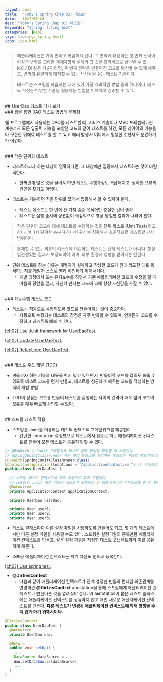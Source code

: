 ```yaml
---
layout: post
title:  "Toby's Spring Chap 02: 테스트"
date:   2017-07-29
desc: "Toby's Spring Chap 02: 테스트"
keywords: "spring, spring boot"
categories: [Web]
tags: [spring, spring boot]
icon: icon-html
---
```


> 애플리케이션은 계속 변하고 복잡해져 간다. 그 변화에 대응하는 첫 번째 전략이 확장과 변화를 고려한 객체지향적 설계와 그 것을 효과적으로 담아낼 수 있는 IoC / DI 같은 기술이라면, 두 번째 전략은 만들어진 코드를 확신할 수 있게 해주고, 변화에 유연하게 대처할 수 있는 자신감을 주는 테스트 기술이다.

> 테스트는 스프링을 학습하는 데에 있어 가장 효과적인 방법 중의 하나이다. 테스트 작성은 다양한 기술을 활용하는 방법을 이해하고 검증할 수 있다.

<br>
## UserDao 테스트 다시 보기

<br>
### 웹을 통한 DAO 테스트 방법의 문제점

웹 프로그램에서 사용하는 DAO를 테스트할 떄, 서비스 계층이나 MVC 프레젠테이션 계층까지 모든 입출력 기능을 포함한 코드와 같이 테스트를 하면, 모든 레이어의 기능을 다 구현한 뒤에야 테스트를 할 수 있고 에러 발생시 어디에서 발생한 것인지도 분간하기가 어렵다.

<br>
### 작은 단위의 테스트

* 테스트하고자 하는 대상이 명확하다면, 그 대상에만 집중해서 테스트하는 것이 바람직한다.
  * 한꺼번에 많은 것을 몰아서 하면 테스트 수행과정도 복잡해지고, 정확한 오류의 원인을 찾기도 어렵다.

* 테스트는 가능하면 작은 단위로 쪼개서 집중해서 할 수 있어야 한다.
  * 테스트 메소드는 한 번에 한 가지 검증 목적에만 충실한 것이 좋다.
  * 테스트는 실행 순서에 상관없이 독립적으로 항상 동일한 결과가 나와야 한다.

> 작은 단위의 코드에 대해 테스트를 수행하는 것을 **단위 테스트 (Unit Test)** 라고 한다. 여기서 단위란 충분히 하나의 관심에 집중해서 효율적으로 테스트할 만한 범위이다.

> 통제할 수 없는 외부의 리소스에 의존하는 테스트는 단위 테스트가 아니다. 항상 일관성있는 결과가 보장되어야 하며, 외부 환경에 영향을 받아서는 안된다.

* 단위 테스트를 하는 이유는 개발자가 설계하고 작성한 코드가 원래 의도한 대로 동작하는지를 개발자 스스로 빨리 확인하기 위해서이다.
  * 개발 과정에서 또는 유지보수를 하면서 기존 애플리케이션 코드에 수정을 할 때 마음의 평안을 얻고, 자신이 만지는 코드에 대해 항상 자신감을 가질 수 있다.

<br>
### 자동수행 테스트 코드

* 테스트는 자동으로 수행되도록 코드로 만들어지는 것이 중요하다.
  * 자동으로 수행되는 테스트의 장점은 자주 반복할 수 있으며, 언제든지 코드를 수정하고 테스트를 해볼 수 있다.

[[ch02] Use Junit framework for UserDaoTest.
](https://github.com/dhsim86/tobys_spring_study/commit/b27d965ba5de007e16af759c2d5111308f9892c9)

[[ch02] Update UserDaoTest.
](https://github.com/dhsim86/tobys_spring_study/commit/1ec2601bd7963237983777b7510cd1f2c5d9fbe6)

[[ch02] Refactored UserDaoTest.
](https://github.com/dhsim86/tobys_spring_study/commit/5c05fb5feac93c0c46f9c32db62bbd09f9a1b049)

<br>
### 테스트 주도 개발 (TDD)

* 만들고자 하는 기능의 내용을 먼저 담고 있으면서, 만들어진 코드를 검증도 해줄 수 있도록 테스트 코드를 먼저 만들고, 테스트를 성공하게 해주는 코드를 작성하는 방식의 개발 방법

* TDD의 장점은 코드를 만들어 테스트를 실행하는 사이의 간격이 매우 짧아 코드의 오류를 매우 빠르게 확인할 수 있다.

<br>
## 스프링 테스트 적용

* 스프링은 Junit을 이용하는 테스트 컨텍스트 프레임워크를 제공한다.
  * 간단한 annotation 설정만으로 테스트에서 필요로 하는 애플리케이션 컨텍스트를 만들어 모든 테스트가 공유하게 할 수 있다.

~~~java
// @RunWith 는 Junit 프레임워크 테스트 실행 방법을 확장할 때 사용한다.
// SpringJUnit4ClassRunner 라는 확장 클래스를 지정하면 테스트가 사용할 애플리케이션 컨텍스트를 만들고 관리하는 작업을 진행해준다.
@RunWith(SpringJUnit4ClassRunner.class)
@ContextConfiguration(locations = "/applicationContext.xml") // 자동으로 만들 애플리케이션 컨텍스트의 설정 파일 위치를 지정한다.
public class UserDaoTest {

  // 스프링 테스트 컨텍스트에 의해 자동으로 값이 주입된다.
  // 스프링의 Junit 확장 기능은 테스트가 실행되기 전 애플리케이션 컨텍스트를 한 번 만들어두고, 테스트 오브젝트가 만들어질 때마다 주입시켜준다. 두 개 이상의 테스트 오브젝트가 있을 때에도 마찬가지이다.
  @Autowired
  private ApplicationContext applicationContext;

  private UserDao userDao;

  private User user1;
  private User user2;
  private User user3;
~~~

* 테스트 클래스마다 다른 설정 파일을 사용하도록 만들어도 되고, 몇 개의 테스트에서만 다른 설정 파일을 사용할 수도 있다. 스프링은 설정파일의 종류만큼 애플리케이션 컨텍스트를 만들고, 같은 설정 파일을 지정한 테스트 오브젝트끼리 이를 공유하게 해준다.

* 스프링 애플리케이션 컨텍스트는 자기 자신도 빈으로 등록한다.

[[ch02] Use spring test.
](https://github.com/dhsim86/tobys_spring_study/commit/558884d7b753b31b33499664e54da98d24f1108d)

* **@DirtiesContext**
  * 다음과 같이 애플리케이션 컨텍스트가 관계 설정한 빈들의 런타임 의존관계를 변경하면 **@DirtiesContext** annotation을 통해 스프링에게 애플리케이션 컨텍스트가 변한다는 것을 알려줘야 한다. 이 annotation이 붙은 테스트 클래스에는 애플리케이션 컨텍스트를 공유하지 않고 매번 새로운 애플리케이션 컨텍스트를 만든다. **다른 테스트가 변경된 애플리케이션 컨텍스트에 의해 영향을 주지 않게 하기 위해서이다.**

~~~java
@DirtiesContext
public class UserDaoTest {
  @Autowired
  private UserDao dao;

  @Before
  public void setUp() {
    ...
    DataSource dataSource = ...
    dao.setDataSource(dataSource);
    ...
  }
}
~~~
